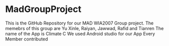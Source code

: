 # MadGroupProject

This is the GitHub Repository for our MAD WIA2007 Group project. The memebrs of this group are Yu Xinle, Raiyan, Jawwad, Rafid and Tianren
The name of the App is Climate C
We used Android studio for our App
Every Member contributed 

